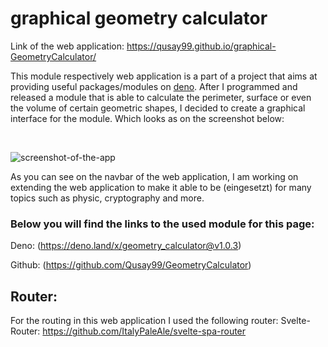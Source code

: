 # graphical geometry calculator
Link of the web application: https://qusay99.github.io/graphical-GeometryCalculator/

This module respectively web application is a part of a project that aims at providing useful packages/modules on [deno](https://deno.land/x). After I programmed and released a module that is able to calculate the perimeter, surface or even the volume of certain geometric shapes, I decided to create a graphical interface for the module. Which looks as on the screenshot below:

<br>

![screenshot-of-the-app](https://user-images.githubusercontent.com/36747388/154796106-2dfc9a15-c715-40ad-a78a-0dd6abec3c89.png)

As you can see on the navbar of the web application, I am working on extending the web application to make it able to be (eingesetzt) for many topics such as physic, cryptography and more.

### Below you will find the links to the used module for this page: 

Deno: (https://deno.land/x/geometry_calculator@v1.0.3)

Github: (https://github.com/Qusay99/GeometryCalculator)

## Router:
For the routing in this web application I used the following router:
Svelte-Router: https://github.com/ItalyPaleAle/svelte-spa-router
